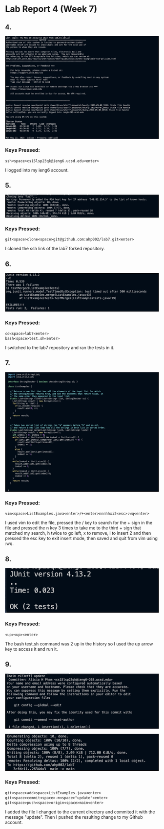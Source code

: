 # Lab Report 4 (Week 7)

## 4.

![image](fourth.png)

### Keys Pressed:

```
ssh<space>cs15lsp23qk@ieng6.ucsd.edu<enter>

```
I logged into my ieng6 account.


## 5.

![image](fifth.png)

### Keys Pressed:
```
git<space>clone<space>git@github.com:ahp002/lab7.git<enter>
```
I cloned the ssh link of the lab7 forked repository.


## 6.

![image](sixth.png)

### Keys Pressed:
```
cd<space>lab7<enter>
bash<space>test.sh<enter>
```
I switched to the lab7 repository and ran the tests in it.

## 7.

![image](seventh.png)

### Keys Pressed:
```
vim<space>ListExamples.java<enter>/+<enter>nnnhhxi2<esc>:wq<enter>
```
I used vim to edit the file, pressed the / key to search for the + sign in the file and 
pressed the n key 3 times to take me to the third + sign that matched my search, h twice 
to go left, x to remove, i to insert 2 and then pressed the esc key to exit
insert mode, then saved and quit from vim using :wq.


## 8.

![image](eighth.png)

### Keys Pressed:
```
<up><up><enter>
```
The bash test.sh command was 2 up in the history so I used the up arrow key to access it and run it.


## 9.

![image](ninth.png)




![image](ninthh.png)

### Keys Pressed:
```
git<space>add<space>ListExamples.java<enter>
git<space>commit<space>-m<space>"update"<enter>
git<space>push<space>origin<space>main<enter>
```
I added the file I changed to the current directory and commited it with the message "update". Then 
I pushed the resulting change to my Github account.
